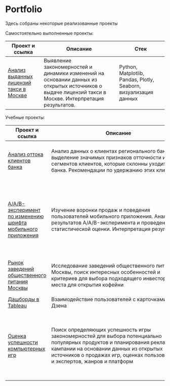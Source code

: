 # Portfolio

Здесь собраны некоторые реализованные проекты

Самостоятельно выполненные проекты:

| Проект и ссылка  | Описание | Стек |
| ------------- | ------------- |------------- |
| [Анализ выданных лицензий такси в Москве](<https://github.com/EkaterinaShcherbakova7/Portfolio/tree/main/%D0%90%D0%BD%D0%B0%D0%BB%D0%B8%D0%B7%20%D0%B2%D1%8B%D0%B4%D0%B0%D0%BD%D0%BD%D1%8B%D1%85%20%D0%BB%D0%B8%D1%86%D0%B5%D0%BD%D0%B7%D0%B8%D0%B9%20%D1%82%D0%B0%D0%BA%D1%81%D0%B8%20%D0%B2%20%D0%9C%D0%BE%D1%81%D0%BA%D0%B2%D0%B5>)  | Выявление закономерностей и динамики изменений на основании данных из открытых источников о выдаче лицензий такси в Москве.  Интерпретация результатов.  |Python, Matplotlib, Pandas, Plotly, Seaborn, визуализация данных|

Учебные проекты:

| Проект и ссылка  | Описание | Стек |
| ------------- | ------------- |------------- |
| [Анализ оттока клиентов банка](<https://github.com/EkaterinaShcherbakova7/Portfolio/tree/main/%D0%9E%D1%82%D1%82%D0%BE%D0%BA%20%D0%BA%D0%BB%D0%B8%D0%B5%D0%BD%D1%82%D0%BE%D0%B2%20%D0%B1%D0%B0%D0%BD%D0%BA%D0%B0>)  | Анализ данных о клиентах регионального банка, выделение значимых признаков отточности и сегментов клиентов, которые склонны уходить из банка. Рекомендации по удержанию этих клиентов.  |Python, Pandas, Seaborn, визуализация данных, проверка статистических гипотез |
| [A/A/B-эксперимент по изменению шрифта мобильного приложения](<https://github.com/EkaterinaShcherbakova7/Portfolio/tree/main/AAB%20%D1%8D%D0%BA%D1%81%D0%BF%D0%B5%D1%80%D0%B8%D0%BC%D0%B5%D0%BD%D1%82%20%D0%BF%D0%BE%20%D0%B8%D0%B7%D0%BC%D0%B5%D0%BD%D0%B5%D0%BD%D0%B8%D1%8E%20%D1%88%D1%80%D0%B8%D1%84%D1%82%D0%B0%20%D0%BC%D0%BE%D0%B1%D0%B8%D0%BB%D1%8C%D0%BD%D0%BE%D0%B3%D0%BE%20%D0%BF%D1%80%D0%B8%D0%BB%D0%BE%D0%B6%D0%B5%D0%BD%D0%B8%D1%8F>)  | Изучение воронки продаж и поведения пользователей мобильного приложения. Анализ результатов A/A/B-эксперимента и проведение статистической оценки. Интерпретация результатов.  |A/B-тестирование, Python, Matplotlib, Pandas, Plotly, Seaborn, визуализация данных,проверка статистических гипотез, продуктовые метрики, событийная аналитика  |
| [Рынок заведений общественного питания Москвы](<https://github.com/EkaterinaShcherbakova7/Portfolio/tree/main/%D0%A0%D1%8B%D0%BD%D0%BE%D0%BA%20%D0%B7%D0%B0%D0%B2%D0%B5%D0%B4%D0%B5%D0%BD%D0%B8%D0%B9%20%D0%BE%D0%B1%D1%89%D0%B5%D1%81%D1%82%D0%B2%D0%B5%D0%BD%D0%BD%D0%BE%D0%B3%D0%BE%20%D0%BF%D0%B8%D1%82%D0%B0%D0%BD%D0%B8%D1%8F%20%D0%9C%D0%BE%D1%81%D0%BA%D0%B2%D1%8B>)  | Исследование заведений общественного питания Москвы, поиск интересных особенностей и критериев для выбора подходящего инвесторам места для открытия кофейни  |Python, Pandas, Plotly, Seaborn, визуализация данных  |
| [Дашборды в Tableau](<https://github.com/EkaterinaShcherbakova7/Portfolio/tree/main/%D0%94%D0%B0%D1%88%D0%B1%D0%BE%D1%80%D0%B4%D1%8B%20%D0%B2%20Tableau>)  | Взаимодействие пользователей с карточками Яндекс Дзена  |Tableau, построение дашбордов  |
| [Оценка успешности компьютерных игр](<https://github.com/EkaterinaShcherbakova7/Portfolio/tree/main/%D0%9E%D1%86%D0%B5%D0%BD%D0%BA%D0%B0%20%D1%83%D1%81%D0%BF%D0%B5%D1%88%D0%BD%D0%BE%D1%81%D1%82%D0%B8%20%D0%BA%D0%BE%D0%BC%D0%BF%D1%8C%D1%8E%D1%82%D0%B5%D1%80%D0%BD%D1%8B%D1%85%20%D0%B8%D0%B3%D1%80>)  | Поиск определяющих успешность игры закономерностей для выбора потенциально популярных продуктов и планирования рекламной кампании на основании данных из открытых источников о продажах игр, оценках пользователей и экспертов, жанров и платформ  |Python, Pandas, Matplotlib, NumPy, исследовательский анализ данных, описательная статистика, предобработка данных, проверка статистических гипотез  |
|    |    |   |


